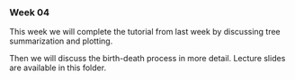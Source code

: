 ### Week 04 

This week we will complete the tutorial from last week by discussing tree summarization and plotting. 

Then we will discuss the birth-death process in more detail. Lecture slides are available in this folder. 